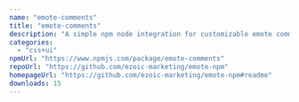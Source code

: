 ```yaml
---
name: "emote-comments"
title: "emote-comments"
description: "A simple npm node integration for customizable emote comments and comments sections"
categories:
  - "css+ui"
npmUrl: "https://www.npmjs.com/package/emote-comments"
repoUrl: "https://github.com/ezoic-marketing/emote-npm"
homepageUrl: "https://github.com/ezoic-marketing/emote-npm#readme"
downloads: 15
---
```

